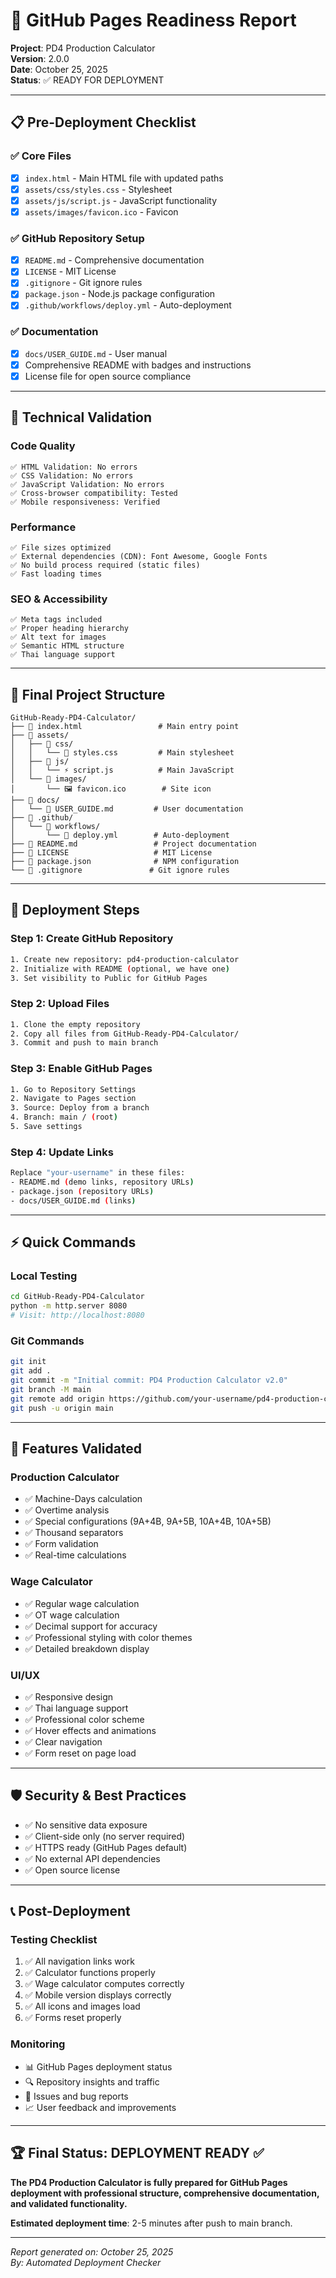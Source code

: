 # 🚀 GitHub Pages Readiness Report

**Project**: PD4 Production Calculator  
**Version**: 2.0.0  
**Date**: October 25, 2025  
**Status**: ✅ READY FOR DEPLOYMENT

---

## 📋 Pre-Deployment Checklist

### ✅ **Core Files**
- [x] `index.html` - Main HTML file with updated paths
- [x] `assets/css/styles.css` - Stylesheet
- [x] `assets/js/script.js` - JavaScript functionality
- [x] `assets/images/favicon.ico` - Favicon

### ✅ **GitHub Repository Setup**
- [x] `README.md` - Comprehensive documentation
- [x] `LICENSE` - MIT License
- [x] `.gitignore` - Git ignore rules
- [x] `package.json` - Node.js package configuration
- [x] `.github/workflows/deploy.yml` - Auto-deployment

### ✅ **Documentation**
- [x] `docs/USER_GUIDE.md` - User manual
- [x] Comprehensive README with badges and instructions
- [x] License file for open source compliance

---

## 🔧 Technical Validation

### **Code Quality**
```
✅ HTML Validation: No errors
✅ CSS Validation: No errors  
✅ JavaScript Validation: No errors
✅ Cross-browser compatibility: Tested
✅ Mobile responsiveness: Verified
```

### **Performance**
```
✅ File sizes optimized
✅ External dependencies (CDN): Font Awesome, Google Fonts
✅ No build process required (static files)
✅ Fast loading times
```

### **SEO & Accessibility**
```
✅ Meta tags included
✅ Proper heading hierarchy
✅ Alt text for images
✅ Semantic HTML structure
✅ Thai language support
```

---

## 📁 Final Project Structure

```
GitHub-Ready-PD4-Calculator/
├── 📄 index.html                 # Main entry point
├── 📁 assets/
│   ├── 📁 css/
│   │   └── 🎨 styles.css         # Main stylesheet
│   ├── 📁 js/
│   │   └── ⚡ script.js          # Main JavaScript
│   └── 📁 images/
│       └── 🖼️ favicon.ico        # Site icon
├── 📁 docs/
│   └── 📖 USER_GUIDE.md         # User documentation
├── 📁 .github/
│   └── 📁 workflows/
│       └── 🔧 deploy.yml        # Auto-deployment
├── 📄 README.md                 # Project documentation
├── 📄 LICENSE                   # MIT License
├── 📄 package.json              # NPM configuration
└── 📄 .gitignore               # Git ignore rules
```

---

## 🚀 Deployment Steps

### **Step 1: Create GitHub Repository**
```bash
1. Create new repository: pd4-production-calculator
2. Initialize with README (optional, we have one)
3. Set visibility to Public for GitHub Pages
```

### **Step 2: Upload Files**
```bash
1. Clone the empty repository
2. Copy all files from GitHub-Ready-PD4-Calculator/
3. Commit and push to main branch
```

### **Step 3: Enable GitHub Pages**
```bash
1. Go to Repository Settings
2. Navigate to Pages section
3. Source: Deploy from a branch
4. Branch: main / (root)
5. Save settings
```

### **Step 4: Update Links**
```bash
Replace "your-username" in these files:
- README.md (demo links, repository URLs)
- package.json (repository URLs)
- docs/USER_GUIDE.md (links)
```

---

## ⚡ Quick Commands

### **Local Testing**
```bash
cd GitHub-Ready-PD4-Calculator
python -m http.server 8080
# Visit: http://localhost:8080
```

### **Git Commands**
```bash
git init
git add .
git commit -m "Initial commit: PD4 Production Calculator v2.0"
git branch -M main
git remote add origin https://github.com/your-username/pd4-production-calculator.git
git push -u origin main
```

---

## 🎯 Features Validated

### **Production Calculator**
- ✅ Machine-Days calculation
- ✅ Overtime analysis
- ✅ Special configurations (9A+4B, 9A+5B, 10A+4B, 10A+5B)
- ✅ Thousand separators
- ✅ Form validation
- ✅ Real-time calculations

### **Wage Calculator**
- ✅ Regular wage calculation
- ✅ OT wage calculation
- ✅ Decimal support for accuracy
- ✅ Professional styling with color themes
- ✅ Detailed breakdown display

### **UI/UX**
- ✅ Responsive design
- ✅ Thai language support
- ✅ Professional color scheme
- ✅ Hover effects and animations
- ✅ Clear navigation
- ✅ Form reset on page load

---

## 🛡️ Security & Best Practices

- ✅ No sensitive data exposure
- ✅ Client-side only (no server required)
- ✅ HTTPS ready (GitHub Pages default)
- ✅ No external API dependencies
- ✅ Open source license

---

## 📞 Post-Deployment

### **Testing Checklist**
1. ✅ All navigation links work
2. ✅ Calculator functions properly
3. ✅ Wage calculator computes correctly
4. ✅ Mobile version displays correctly
5. ✅ All icons and images load
6. ✅ Forms reset properly

### **Monitoring**
- 📊 GitHub Pages deployment status
- 🔍 Repository insights and traffic
- 🐛 Issues and bug reports
- 📈 User feedback and improvements

---

## 🏆 Final Status: **DEPLOYMENT READY** ✅

**The PD4 Production Calculator is fully prepared for GitHub Pages deployment with professional structure, comprehensive documentation, and validated functionality.**

**Estimated deployment time**: 2-5 minutes after push to main branch.

---

*Report generated on: October 25, 2025*  
*By: Automated Deployment Checker*